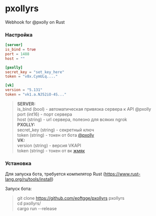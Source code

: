 # pxollyrs
Webhook for @pxolly on Rust

### Настройка 
```toml
[server]
is_bind = true
port = 1488
host = ""

[pxolly]
secret_key = "set_key_here"
token = "v8x.CymULq...."

[vk]
version = "5.131"
token = "vk1.a.NJ52iO-4S..."
```
> **SERVER:** <br>
> is_bind (bool) - автоматическая привязка сервера к API @pxolly <br>
> port (int16) - порт сервера <br>
> host (string) - url сервера, полезно для всяких ngrok <br>
> **PXOLLY:** <br>
> secret_key (string) - секретный ключ <br>
> token (string) - токен от бота [@pxolly](https://vk.me/pxolly) <br>
> **VK:** <br>
> version (string) - версия VKAPI <br>
> token (string) - токен от вк [жмяк](https://vkhost.github.io) <br>

### Установка
Для запуска бота, требуется компилятор Rust (https://www.rust-lang.org/ru/tools/install)

Запуск бота:
> git clone https://github.com/eoftgge/pxollyrs pxollyrs <br/>
> cd pxollyrs/ <br/>
> cargo run --release <br/>

